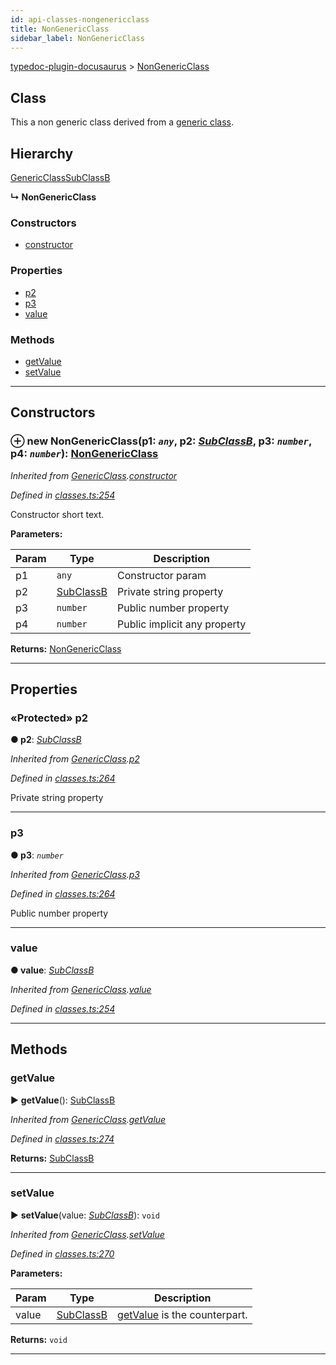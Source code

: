 ```yaml
---
id: api-classes-nongenericclass
title: NonGenericClass
sidebar_label: NonGenericClass
---
```


[typedoc-plugin-docusaurus](api-readme.md) > [NonGenericClass](api-classes-nongenericclass.md)



## Class


This a non generic class derived from a [generic class](api-classes-genericclass.md).

## Hierarchy


 [GenericClass](api-classes-genericclass.md)[SubClassB](api-classes-subclassb.md)

**↳ NonGenericClass**







### Constructors

* [constructor](api-classes-nongenericclass.md#markdown-header-constructor)


### Properties

* [p2](api-classes-nongenericclass.md#markdown-header-protected-p2)
* [p3](api-classes-nongenericclass.md#markdown-header-p3)
* [value](api-classes-nongenericclass.md#markdown-header-value)


### Methods

* [getValue](api-classes-nongenericclass.md#markdown-header-getvalue)
* [setValue](api-classes-nongenericclass.md#markdown-header-setvalue)



---
## Constructors



### ⊕ **new NonGenericClass**(p1: *`any`*, p2: *[SubClassB](api-classes-subclassb.md)*, p3: *`number`*, p4: *`number`*): [NonGenericClass](api-classes-nongenericclass.md)


*Inherited from [GenericClass](api-classes-genericclass.md).[constructor](api-classes-genericclass.md#markdown-header-constructor)*

*Defined in [classes.ts:254](https://bitbucket.org/owner/repository_name/src/master/src/classes.ts?fileviewer&amp;#x3D;file-view-default#classes.ts-254)*



Constructor short text.


**Parameters:**

| Param | Type | Description |
| ------ | ------ | ------ |
| p1 | `any`   |  Constructor param |
| p2 | [SubClassB](api-classes-subclassb.md)   |  Private string property |
| p3 | `number`   |  Public number property |
| p4 | `number`   |  Public implicit any property |





**Returns:** [NonGenericClass](api-classes-nongenericclass.md)

---


## Properties


### «Protected» p2

**●  p2**:  *[SubClassB](api-classes-subclassb.md)* 

*Inherited from [GenericClass](api-classes-genericclass.md).[p2](api-classes-genericclass.md#markdown-header-protected-p2)*

*Defined in [classes.ts:264](https://bitbucket.org/owner/repository_name/src/master/src/classes.ts?fileviewer&amp;#x3D;file-view-default#classes.ts-264)*



Private string property




___



###  p3

**●  p3**:  *`number`* 

*Inherited from [GenericClass](api-classes-genericclass.md).[p3](api-classes-genericclass.md#markdown-header-p3)*

*Defined in [classes.ts:264](https://bitbucket.org/owner/repository_name/src/master/src/classes.ts?fileviewer&amp;#x3D;file-view-default#classes.ts-264)*



Public number property




___



###  value

**●  value**:  *[SubClassB](api-classes-subclassb.md)* 

*Inherited from [GenericClass](api-classes-genericclass.md).[value](api-classes-genericclass.md#markdown-header-value)*

*Defined in [classes.ts:254](https://bitbucket.org/owner/repository_name/src/master/src/classes.ts?fileviewer&amp;#x3D;file-view-default#classes.ts-254)*





___


## Methods


###  getValue

► **getValue**(): [SubClassB](api-classes-subclassb.md)



*Inherited from [GenericClass](api-classes-genericclass.md).[getValue](api-classes-genericclass.md#markdown-header-getvalue)*

*Defined in [classes.ts:274](https://bitbucket.org/owner/repository_name/src/master/src/classes.ts?fileviewer&amp;#x3D;file-view-default#classes.ts-274)*





**Returns:** [SubClassB](api-classes-subclassb.md)





___



###  setValue

► **setValue**(value: *[SubClassB](api-classes-subclassb.md)*): `void`



*Inherited from [GenericClass](api-classes-genericclass.md).[setValue](api-classes-genericclass.md#markdown-header-setvalue)*

*Defined in [classes.ts:270](https://bitbucket.org/owner/repository_name/src/master/src/classes.ts?fileviewer&amp;#x3D;file-view-default#classes.ts-270)*




**Parameters:**

| Param | Type | Description |
| ------ | ------ | ------ |
| value | [SubClassB](api-classes-subclassb.md)   |  [getValue](api-classes-nongenericclass.md#markdown-header-getvalue) is the counterpart. |





**Returns:** `void`





___


